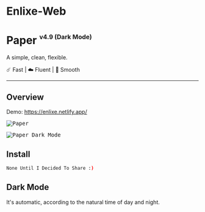 # Enlixe-Web
# Paper <sup><sup><sub>v4.9 (Dark Mode)</sub></sup></sup>

A simple, clean, flexible.

☄️ Fast | ☁️ Fluent | 🌙 Smooth

---

## Overview

Demo: https://enlixe.netlify.app/

<p>
<kbd>
  <img src="https://raw.githubusercontent.com/nanxiaobei/hugo-paper/master/images/screenshot.png" alt="Paper">
</kbd>
</p>

<p>
<kbd>
  <img src="https://raw.githubusercontent.com/nanxiaobei/hugo-paper/master/images/screenshot_dark.png" alt="Paper Dark Mode">
</kbd>
</p>

## Install

```bash
None Until I Decided To Share :)
```

## Dark Mode

It's automatic, according to the natural time of day and night.
